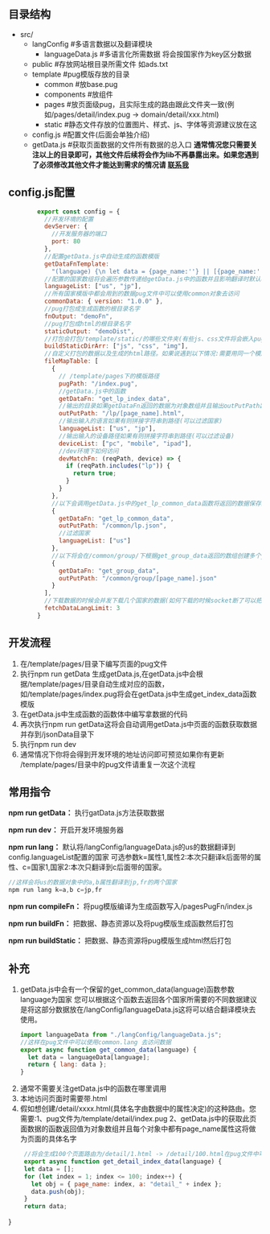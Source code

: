 ## 目录结构

- src/
  - langConfig  #多语言数据以及翻译模块
    - languageData.js  #多语言化所需数据 将会按国家作为key区分数据
  - public  #存放网站根目录所需文件 如ads.txt
  - template  #pug模版存放的目录
    - common  #放base.pug
    - components  #放组件
    - pages  #放页面级pug，且实际生成的路由跟此文件夹一致(例如/pages/detail/index.pug -> domain/detail/xxx.html)
    - static  #静态文件存放的位置图片、样式、js、字体等资源建议放在这
  - config.js  #配置文件(后面会单独介绍)
  - getData.js  #获取页面数据的文件所有数据的总入口
    **通常情况您只需要关注以上的目录即可，其他文件后续将会作为lib不再暴露出来。如果您遇到了必须修改其他文件才能达到需求的情况请 [联系我](https://www.feishu.cn/invitation/page/add_contact/?token=520h0966-4f6d-4e34-90f6-829ce85a2389)**

## config.js配置

```javascript
        export const config = {
          //开发环境的配置
          devServer: {
            //开发服务器的端口
            port: 80
          },
          //配置getData.js中自动生成的函数模版
          getDataFnTemplate:
            "(language) {\n let data = {page_name:''} || [{page_name:''}] \n return data \n}",
          //配置的国家数组将会遍历参数传递给getData.js中的函数并且影响翻译时默认将会翻译到的语言以及打包时候将会打包哪些国家的数据内容 数组的第一个国家将会是开发环境下默认访问到的国家的数据
          languageList: ["us", "jp"],
          //所有国家模版中都会用到的数据pug文件中可以使用common对象去访问
          commonData: { version: "1.0.0" },
          //pug打包成生成函数的根目录名字
          fnOutput: "demoFn",
          //pug打包成html的根目录名字
          staticOutput: "demoDist",
          //打包会打包/template/static/的哪些文件夹(有些js、css文件将会嵌入pug中你可以区分不打包进去)
          buildStaticDirArr: ["js", "css", "img"],
          //自定义打包的数据以及生成的html路径。如果说遇到以下情况:需要用同一个模版但不同数据、不同页面用到相同的数据但是每个页面存一份会太大了、页面可能没办法通过单一的getData.js的函数获取数据、将会用到此配置
          fileMapTable: [
            {
              // /template/pages下的模版路径
              pugPath: "/index.pug",
              //getData.js中的函数
              getDataFn: "get_lp_index_data",
              //输出的目录如果getDataFn返回的数据为对象数组并且输出outPutPath路径格式为[prop]则会以对象中的prop属性循环创建
              outPutPath: "/lp/[page_name].html",
              //输出输入的语言如果有则拼接字符串到路径(可以过滤国家)
              languageList: ["us", "jp"],
              //输出输入的设备路径如果有则拼接字符串到路径(可以过滤设备)
              deviceList: ["pc", "mobile", "ipad"],
              //dev环境下如何访问
              devMatchFn: (reqPath, device) => {
                if (reqPath.includes("lp")) {
                  return true;
                }
              }
            },
            //以下会调用getData.js中的get_lp_common_data函数将返回的数据保存到/us/common/lp.json
            {
              getDataFn: "get_lp_common_data",
              outPutPath: "/common/lp.json",
              //过滤国家
              languageList: ["us"]
            },
            //以下将会在/common/group/下根据get_group_data返回的数组创建多个json文件
            {
              getDataFn: "get_group_data",
              outPutPath: "/common/group/[page_name].json"
            }
          ],
          //下载数据的时候会并发下载几个国家的数据(如何下载的时候socket断了可以把这个改低点)
          fetchDataLangLimit: 3
        }
```

## 开发流程

1. 在/template/pages/目录下编写页面的pug文件
2. 执行npm run getData 生成getData.js,在getData.js中会根据/template/pages/目录自动生成对应的函数，如/template/pages/index.pug将会在getData.js中生成get_index_data函数模版
3. 在getData.js中生成函数的函数体中编写拿数据的代码
4. 再次执行npm run getData这将会自动调用getData.js中页面的函数获取数据并存到/jsonData目录下
5. 执行npm run dev
6. 通常情况下你将会得到开发环境的地址访问即可预览如果你有更新 /template/pages/目录中的pug文件请重复一次这个流程

## 常用指令

**npm run getData：** 执行gatData.js方法获取数据

**npm run dev：** 开启开发环境服务器

**npm run lang：** 默认将/langConfig/languageData.js的us的数据翻译到config.languageList配置的国家 可选参数k=属性1,属性2:本次只翻译k后面带的属性、c=国家1,国家2:本次只翻译到c后面带的国家。
```javascript
//这样会将us的数据对象中的a,b属性翻译到jp,fr的两个国家
npm run lang k=a,b c=jp,fr 
```

**npm run compileFn：** 将pug模版编译为生成函数写入/pagesPugFn/index.js

**npm run buildFn：** 把数据、静态资源以及将pug模版生成函数然后打包

**npm run buildStatic：** 把数据、静态资源将pug模版生成html然后打包

## 补充

1. getData.js中会有一个保留的get_common_data(language)函数参数language为国家 您可以根据这个函数去返回各个国家所需要的不同数据建议是将这部分数据放在/langConfig/languageData.js这将可以结合翻译模块去使用。
   ```javascript
   import languageData from "./langConfig/languageData.js";
   //这样在pug文件中可以使用common.lang 去访问数据
   export async function get_common_data(language) {
     let data = languageData[language];
     return { lang: data };
   }
   ```
2. 通常不需要关注getData.js中的函数在哪里调用
3. 本地访问页面时需要带.html
4. 假如想创建/detail/xxxx.html(具体名字由数据中的属性决定)的这种路由。您需要:1、pug文件为/template/detail/index.pug 2、getData.js中的获取此页面数据的函数返回值为对象数组并且每个对象中都有page_name属性这将做为页面的具体名字
   ```javascript
    //将会生成100个页面路由为/detail/1.html -> /detail/100.html在pug文件中可以通过data.a拿到的数据
    export async function get_detail_index_data(language) {
    let data = [];
    for (let index = 1; index <= 100; index++) {
      let obj = { page_name: index, a: "detail_" + index };
      data.push(obj);
    }
    return data;
   ```

  }
